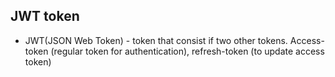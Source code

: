 ## JWT token
* JWT(JSON Web Token) - token that consist if two other tokens. Access-token (regular token for authentication), refresh-token (to update access token)
